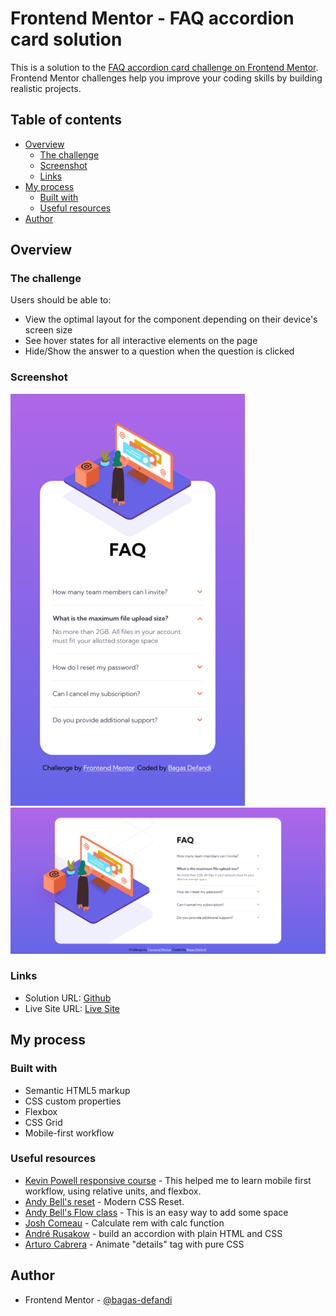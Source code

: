 # Frontend Mentor - FAQ accordion card solution

This is a solution to the [FAQ accordion card challenge on Frontend Mentor](https://www.frontendmentor.io/challenges/faq-accordion-card-XlyjD0Oam). Frontend Mentor challenges help you improve your coding skills by building realistic projects.

## Table of contents

- [Overview](#overview)
  - [The challenge](#the-challenge)
  - [Screenshot](#screenshot)
  - [Links](#links)
- [My process](#my-process)
  - [Built with](#built-with)
  - [Useful resources](#useful-resources)
- [Author](#author)

## Overview

### The challenge

Users should be able to:

- View the optimal layout for the component depending on their device's screen size
- See hover states for all interactive elements on the page
- Hide/Show the answer to a question when the question is clicked

### Screenshot

![](./design/screenshot-mobile.png)
![](./design/screenshot-desktop.png)

### Links

- Solution URL: [Github](https://github.com/bagas-defandi/Frontend-Mentor/tree/master/faq-accordion-card)
- Live Site URL: [Live Site](https://bagas-defandi-frontend-mentor.netlify.app/faq-accordion-card)

## My process

### Built with

- Semantic HTML5 markup
- CSS custom properties
- Flexbox
- CSS Grid
- Mobile-first workflow

### Useful resources

- [Kevin Powell responsive course](https://courses.kevinpowell.co/conquering-responsive-layouts) - This helped me to learn mobile first workflow, using relative units, and flexbox.
- [Andy Bell's reset](https://piccalil.li/blog/a-modern-css-reset/) - Modern CSS Reset.
- [Andy Bell's Flow class](https://piccalil.li/quick-tip/flow-utility/) - This is an easy way to add some space
- [Josh Comeau](https://www.joshwcomeau.com/css/surprising-truth-about-pixels-and-accessibility/#calculated-values) - Calculate rem with calc function
- [André Rusakow](https://yetanother.blog/2022-01-13-22-01-12-lets-build-an-accordion-with-plain-html-and-css/) - build an accordion with plain HTML and CSS
- [Arturo Cabrera](https://dev.to/pixmy/animate-details-tag-with-pure-css-52j7) - Animate "details" tag with pure CSS

## Author

- Frontend Mentor - [@bagas-defandi](https://www.frontendmentor.io/profile/bagas-defandi)

